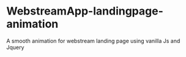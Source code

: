 # WebstreamApp-landingpage-animation

A smooth animation for webstream landing page using vanilla Js and Jquery
